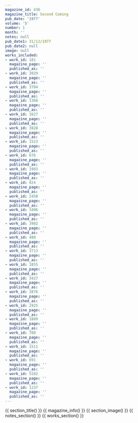 ```yaml
---
magazine_id: 436
magazine_title: Second Coming
pub_date: '1977'
volume: '5'
number: 1
month: ''
notes: null
pub_date1: 31/12/1977
pub_date2: null
image: null
works_included:
- work_id: 181
  magazine_page: ''
  published_as: ''
- work_id: 3029
  magazine_page: ''
  published_as: ''
- work_id: 3704
  magazine_page: ''
  published_as: ''
- work_id: 1368
  magazine_page: ''
  published_as: ''
- work_id: 1627
  magazine_page: ''
  published_as: ''
- work_id: 3828
  magazine_page: ''
  published_as: ''
- work_id: 1523
  magazine_page: ''
  published_as: ''
- work_id: 676
  magazine_page: ''
  published_as: ''
- work_id: 1983
  magazine_page: ''
  published_as: ''
- work_id: 824
  magazine_page: ''
  published_as: ''
- work_id: 2458
  magazine_page: ''
  published_as: ''
- work_id: 3406
  magazine_page: ''
  published_as: ''
- work_id: 3902
  magazine_page: ''
  published_as: ''
- work_id: 488
  magazine_page: ''
  published_as: ''
- work_id: 3713
  magazine_page: ''
  published_as: ''
- work_id: 1855
  magazine_page: ''
  published_as: ''
- work_id: 3427
  magazine_page: ''
  published_as: ''
- work_id: 3876
  magazine_page: ''
  published_as: ''
- work_id: 2925
  magazine_page: ''
  published_as: ''
- work_id: 1889
  magazine_page: ''
  published_as: ''
- work_id: 700
  magazine_page: ''
  published_as: ''
- work_id: 1511
  magazine_page: ''
  published_as: ''
- work_id: 691
  magazine_page: ''
  published_as: ''
- work_id: 5282
  magazine_page: ''
  published_as: ''
- work_id: 1237
  magazine_page: ''
  published_as: ''
---
```


{{ section_title() }}
{{ magazine_info() }}
{{ section_image() }}
{{ notes_section() }}
{{ works_section() }}
